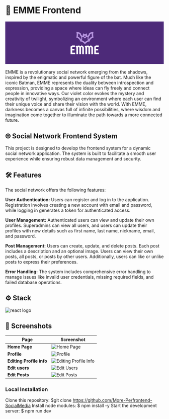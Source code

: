 # 🦇 EMME Frontend
<img alt="banner-emme" src="./src/assets/img/banner-EMME.png">

EMME is a revolutionary social network emerging from the shadows, inspired by the enigmatic and powerful figure of the bat. Much like the iconic Batman, EMME represents the duality between introspection and expression, providing a space where ideas can fly freely and connect people in innovative ways. Our violet color evokes the mystery and creativity of twilight, symbolizing an environment where each user can find their unique voice and share their vision with the world. With EMME, darkness becomes a canvas full of infinite possibilities, where wisdom and imagination come together to illuminate the path towards a more connected future.

## 🌐 Social Network Frontend System
This project is designed to develop the frontend system for a dynamic social network application. The system is built to facilitate a smooth user experience while ensuring robust data management and security.

## 🛠️ Features
The social network offers the following features:

**User Authentication:** Users can register and log in to the application. Registration involves creating a new account with email and password, while logging in generates a token for authenticated access.

**User Management:** Authenticated users can view and update their own profiles. Superadmins can view all users, and users can update their profiles with new details such as first name, last name, nickname, email, and password.

**Post Management:** Users can create, update, and delete posts. Each post includes a description and an optional image. Users can view their own posts, all posts, or posts by other users. Additionally, users can like or unlike posts to express their preferences.

**Error Handling:** The system includes comprehensive error handling to manage issues like invalid user credentials, missing required fields, and failed database operations.

## ⚙️ Stack
<img alt="react logo" src="https://img.shields.io/badge/React-20232A?style=for-the-badge&logo=react&logoColor=61DAFB">

## 📸 Screenshots

| Page        | Screenshot                                       |
|-------------|--------------------------------------------------|
| **Home Page**   | ![Home Page](https://i.postimg.cc/fR30Dmhy/Captura-de-pantalla-2024-09-02-a-la-s-22-31-04.png)   |
| **Profile**   | ![Profile](https://i.postimg.cc/9FQ7gs8G/Captura-de-pantalla-2024-09-02-a-la-s-22-30-15.png)     |
| **Editing Profile info**  | ![Editing Profile Info](https://i.postimg.cc/65bGkzgF/Captura-de-pantalla-2024-09-02-a-la-s-22-30-41.png)  |
| **Edit users**| ![Edit Users](https://i.postimg.cc/mg01Dkbw/Captura-de-pantalla-2024-09-02-a-la-s-22-31-40.png)|
| **Edit Posts**     | ![Edit Posts](https://i.postimg.cc/LXVJNVjC/Captura-de-pantalla-2024-09-02-a-la-s-22-32-11.png)         |

### Local Installation
Clone this repository: $git clone https://github.com/More-Pe/frontend-SocialMedia
Install node modules: $ npm install -y
Start the development server: $ npm run dev



